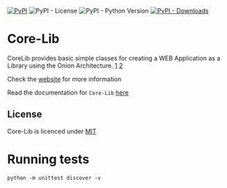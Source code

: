 [![PyPI](https://img.shields.io/pypi/v/core-lib)](https://pypi.org/project/core-lib/)
![PyPI - License](https://img.shields.io/pypi/l/core-lib)
![PyPI - Python Version](https://img.shields.io/pypi/pyversions/core-lib)
[![PyPI - Downloads](https://img.shields.io/pypi/dm/core-lib.svg)](https://pypistats.org/packages/core-lib)

# Core-Lib
CoreLib provides basic simple classes for creating a WEB Application as a Library using the Onion Architecture. [1](https://www.codeguru.com/csharp/csharp/cs_misc/designtechniques/understanding-onion-architecture.html) [2](https://www.google.com/search?sxsrf=ACYBGNT0NhYbUZLnDQbC9b6uPBqjZmjwgw%3A1579104811273&ei=KzofXuOfEO3IgwfngLPwAg&q=onion+Architecture&oq=onion+Architecture&gs_l=psy-ab.12...0.0..109691...0.0..0.0.0.......0......gws-wiz.oEYi3afxy_c&ved=0ahUKEwij4drq_4XnAhVt5OAKHWfADC4Q4dUDCAs)   

Check the [website](https://core-lib.netlify.com/) for more information

Read the documentation for `Core-Lib` [here](https://shay-te.github.io/core-lib/)

## License
Core-Lib is licenced under [MIT](https://github.com/shay-te/core-lib/blob/master/LICENSE)

# Running tests
`python -m unittest discover -v`
